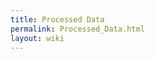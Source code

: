 ```yaml
---
title: Processed Data
permalink: Processed_Data.html
layout: wiki
---
```


<nxformat file="NXprocessed.xml" tree="yes"></nxformat>
